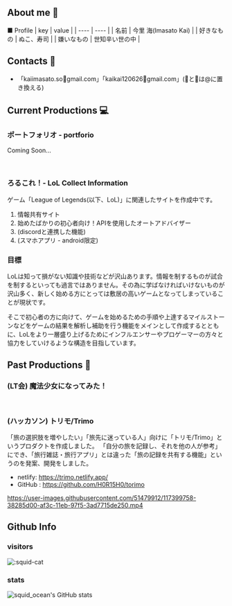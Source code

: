 ## About me 🦑

■ Profile
|  key  |  value  |
| ---- | ---- |
| 名前 |  今里 海(Imasato Kai) |
| 好きなもの | ぬこ、寿司 |
| 嫌いなもの | 世知辛い世の中 |

## Contacts 👀
- 「kaiimasato.so🦑gmail.com」「kaikai120626🐙gmail.com」(🦑と🐙は@に置き換える)

## Current Productions 💻

### ポートフォリオ - portforio
Coming Soon...

<br>

### ろるこれ！-   LoL Collect Information

ゲーム「League of Legends(以下、LoL)」に関連したサイトを作成中です。

1. 情報共有サイト
2. 始めたばかりの初心者向け！APIを使用したオートアドバイザー
3. (discordと連携した機能)
4. (スマホアプリ - android限定)

### 目標
LoLは知って損がない知識や技術などが沢山あります。情報を制するものが試合を制するといっても過言ではありません。その為に学ばなければいけないものが沢山多く、新しく始める方にとっては敷居の高いゲームとなってしまっていることが現状です。

そこで初心者の方に向けて、ゲームを始めるための手順や上達するマイルストーンなどをゲームの結果を解析し補助を行う機能をメインとして作成するとともに、LoLをより一層盛り上げるためにインフルエンサーやプロゲーマーの方々と協力をしていけるような構造を目指しています。

## Past Productions 📖

### (LT会) 魔法少女になってみた！


<br>

### (ハッカソン) トリモ/Trimo
「旅の選択肢を増やしたい」「旅先に迷っている人」向けに「トリモ/Trimo」というプロダクトを作成しました。
「自分の旅を記録し、それを他の人が参考」にでき、「旅行雑誌・旅行アプリ」とは違った「旅の記録を共有する機能」というのを発案、開発をしました。

- netlify: https://trimo.netlify.app/
- GitHub : https://github.com/H0R15H0/torimo

https://user-images.githubusercontent.com/51479912/117399758-38285d00-af3c-11eb-97f5-3ad7715de250.mp4


## Github Info 

### visitors

  ![:squid-cat](https://count.getloli.com/get/@:squid-cat?theme=rule34)
  
### stats

  ![squid_ocean's GitHub stats](https://github-readme-stats.vercel.app/api?username=squid-cat&show_icons=true&theme=radical)
